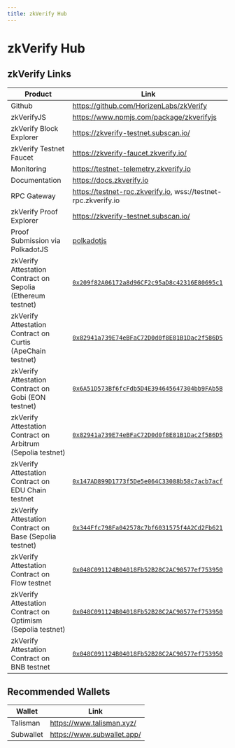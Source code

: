 ```yaml
---
title: zkVerify Hub
---
```


# zkVerify Hub


## zkVerify Links

| Product                                                     | Link |
|-------------------------------------------------------------| --- |
| Github                                                      | https://github.com/HorizenLabs/zkVerify |
| zkVerifyJS                                                  | https://www.npmjs.com/package/zkverifyjs |
| zkVerify Block Explorer                                     | https://zkverify-testnet.subscan.io/ |
| zkVerify Testnet Faucet                                     | https://zkverify-faucet.zkverify.io/ |
| Monitoring                                                  | https://testnet-telemetry.zkverify.io |
| Documentation                                               | https://docs.zkverify.io |
| RPC Gateway                                                 | https://testnet-rpc.zkverify.io, wss://testnet-rpc.zkverify.io |
| zkVerify Proof Explorer                                     | https://zkverify-testnet.subscan.io/ |
| Proof Submission via PolkadotJS                             | [polkadotjs](https://polkadot.js.org/apps/?rpc=wss%3A%2F%2Ftestnet-rpc.zkverify.io%2Fwss#/explorer) |
| zkVerify Attestation Contract on Sepolia (Ethereum testnet) | [`0x209f82A06172a8d96CF2c95aD8c42316E80695c1`](https://sepolia.etherscan.io/address/0x209f82A06172a8d96CF2c95aD8c42316E80695c1) | 
| zkVerify Attestation Contract on Curtis (ApeChain testnet)  | [`0x82941a739E74eBFaC72D0d0f8E81B1Dac2f586D5`](https://curtis.explorer.caldera.xyz/address/0x82941a739E74eBFaC72D0d0f8E81B1Dac2f586D5) |
| zkVerify Attestation Contract on Gobi (EON testnet)         | [`0x6A51D573Bf6fcFdb5D4E394645647304bb9FAb5B`](https://gobi-explorer.horizenlabs.io/address/0x6A51D573Bf6fcFdb5D4E394645647304bb9FAb5B) |
| zkVerify Attestation Contract on Arbitrum (Sepolia testnet) | [`0x82941a739E74eBFaC72D0d0f8E81B1Dac2f586D5`](https://sepolia.arbiscan.io/address/0x82941a739E74eBFaC72D0d0f8E81B1Dac2f586D5) |
| zkVerify Attestation Contract on EDU Chain testnet          | [`0x147AD899D1773f5De5e064C33088b58c7acb7acf`](https://edu-chain-testnet.blockscout.com/address/0x147AD899D1773f5De5e064C33088b58c7acb7acf) |
| zkVerify Attestation Contract on Base (Sepolia testnet)     | [`0x344Ffc798Fa042578c7bf6031575f4A2Cd2Fb621`](https://sepolia.basescan.org/address/0x344Ffc798Fa042578c7bf6031575f4A2Cd2Fb621) |
| zkVerify Attestation Contract on Flow testnet               | [`0x048C091124B04018Fb52B28C2AC90577ef753950`](https://evm-testnet.flowscan.io/address/0x048C091124B04018Fb52B28C2AC90577ef753950) |
| zkVerify Attestation Contract on Optimism (Sepolia testnet) | [`0x048C091124B04018Fb52B28C2AC90577ef753950`](https://sepolia-optimism.etherscan.io/address/0x048C091124B04018Fb52B28C2AC90577ef753950) |
| zkVerify Attestation Contract on BNB testnet                | [`0x048C091124B04018Fb52B28C2AC90577ef753950`](https://testnet.bscscan.com/address/0x048C091124B04018Fb52B28C2AC90577ef753950) |

## Recommended Wallets

| Wallet | Link |
| --- | --- |
| Talisman | https://www.talisman.xyz/ |
| Subwallet | https://www.subwallet.app/ |

